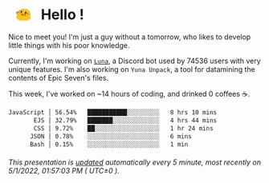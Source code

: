 <h1>   <img src="./spoink.gif" style="vertical-align:middle;" width="30px">   Hello ! </h1>

Nice to meet you! I'm just a guy without a tomorrow, who likes to develop little things with his poor knowledge.

Currently, I'm working on <a href='https://github.com/Asgarrrr/Luna'>`Luna`</a>, a Discord bot used by 74536 users with very unique features. I'm also working on `Yuna Unpack`, a tool for datamining the contents of Epic Seven's files.

This week, I've worked on ~14 hours of coding, and drinked 0 coffees ☕.

```
JavaScript │ 56.54%   ███████████░░░░░░░░░   8 hrs 10 mins
       EJS │ 32.79%   ███████░░░░░░░░░░░░░   4 hrs 44 mins
       CSS │ 9.72%    ██░░░░░░░░░░░░░░░░░░   1 hr 24 mins
      JSON │ 0.78%    ░░░░░░░░░░░░░░░░░░░░   6 mins
      Bash │ 0.15%    ░░░░░░░░░░░░░░░░░░░░   1 min
```

###### This presentation is [updated](https://github.com/Asgarrrr) automatically every 5 minute, most recently on 5/1/2022, 01:57:03 PM ( UTC±0 ).